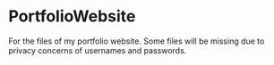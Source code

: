 # PortfolioWebsite
For the files of my portfolio website. Some files will be missing due to privacy concerns of usernames and passwords.
